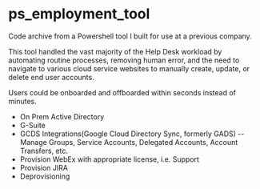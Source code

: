 # ps_employment_tool

Code archive from a Powershell tool I built for use at a previous company.

This tool handled the vast majority of the Help Desk workload by automating routine processes, removing human error, and the need to navigate to various cloud service websites to manually create, update, or delete end user accounts.

Users could be onboarded and offboarded within seconds instead of minutes.

- On Prem Active Directory
- G-Suite
- GCDS Integrations(Google Cloud Directory Sync, formerly GADS)
-- Manage Groups, Service Accounts, Delegated Accounts, Account Transfers, etc.
- Provision WebEx with appropriate license, i.e. Support
- Provision JIRA
- Deprovisioning
